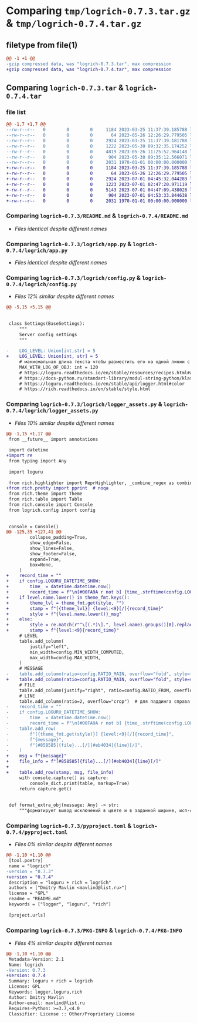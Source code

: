 # Comparing `tmp/logrich-0.7.3.tar.gz` & `tmp/logrich-0.7.4.tar.gz`

## filetype from file(1)

```diff
@@ -1 +1 @@
-gzip compressed data, was "logrich-0.7.3.tar", max compression
+gzip compressed data, was "logrich-0.7.4.tar", max compression
```

## Comparing `logrich-0.7.3.tar` & `logrich-0.7.4.tar`

### file list

```diff
@@ -1,7 +1,7 @@
--rw-r--r--   0        0        0     1184 2023-03-25 11:37:39.185788 logrich-0.7.3/README.md
--rw-r--r--   0        0        0       64 2023-05-26 12:26:29.779505 logrich-0.7.3/logrich/__init__.py
--rw-r--r--   0        0        0     2924 2023-03-25 11:37:39.181788 logrich-0.7.3/logrich/app.py
--rw-r--r--   0        0        0     1222 2023-05-30 09:32:35.174252 logrich-0.7.3/logrich/config.py
--rw-r--r--   0        0        0     4819 2023-05-26 11:25:52.964148 logrich-0.7.3/logrich/logger_assets.py
--rw-r--r--   0        0        0      904 2023-05-30 09:35:12.566071 logrich-0.7.3/pyproject.toml
--rw-r--r--   0        0        0     2031 1970-01-01 00:00:00.000000 logrich-0.7.3/PKG-INFO
+-rw-r--r--   0        0        0     1184 2023-03-25 11:37:39.185788 logrich-0.7.4/README.md
+-rw-r--r--   0        0        0       64 2023-05-26 12:26:29.779505 logrich-0.7.4/logrich/__init__.py
+-rw-r--r--   0        0        0     2924 2023-07-01 04:45:32.044283 logrich-0.7.4/logrich/app.py
+-rw-r--r--   0        0        0     1223 2023-07-01 02:47:20.971119 logrich-0.7.4/logrich/config.py
+-rw-r--r--   0        0        0     5143 2023-07-01 04:47:09.438028 logrich-0.7.4/logrich/logger_assets.py
+-rw-r--r--   0        0        0      904 2023-07-01 04:53:33.844638 logrich-0.7.4/pyproject.toml
+-rw-r--r--   0        0        0     2031 1970-01-01 00:00:00.000000 logrich-0.7.4/PKG-INFO
```

### Comparing `logrich-0.7.3/README.md` & `logrich-0.7.4/README.md`

 * *Files identical despite different names*

### Comparing `logrich-0.7.3/logrich/app.py` & `logrich-0.7.4/logrich/app.py`

 * *Files identical despite different names*

### Comparing `logrich-0.7.3/logrich/config.py` & `logrich-0.7.4/logrich/config.py`

 * *Files 12% similar despite different names*

```diff
@@ -5,15 +5,15 @@
 
 
 class Settings(BaseSettings):
     """
     Server config settings
     """
 
-    LOG_LEVEL: Union[int,str] = 5
+    LOG_LEVEL: Union[int, str] = 5
     # макисмальная длина текста чтобы разместить его на одной линии с уровнем лога
     MAX_WITH_LOG_OF_OBJ: int = 120
     # https://loguru.readthedocs.io/en/stable/resources/recipes.html#adapting-colors-and-format-of-logged-messages-dynamically
     # https://docs-python.ru/standart-library/modul-string-python/klass-template-modulja-string/
     # https://loguru.readthedocs.io/en/stable/api/logger.html#color
     # https://rich.readthedocs.io/en/stable/style.html
```

### Comparing `logrich-0.7.3/logrich/logger_assets.py` & `logrich-0.7.4/logrich/logger_assets.py`

 * *Files 10% similar despite different names*

```diff
@@ -1,15 +1,17 @@
 from __future__ import annotations
 
 import datetime
+import re
 from typing import Any
 
 import loguru
 
 from rich.highlighter import ReprHighlighter, _combine_regex as combine_regex
+from rich.pretty import pprint  # noqa
 from rich.theme import Theme
 from rich.table import Table
 from rich.console import Console
 from logrich.config import config
 
 
 console = Console()
@@ -125,35 +127,41 @@
         collapse_padding=True,
         show_edge=False,
         show_lines=False,
         show_footer=False,
         expand=True,
         box=None,
     )
+    record_time = ""
+    if config.LOGURU_DATETIME_SHOW:
+        time_ = datetime.datetime.now()
+        record_time = f"\n[#00FA9A r not b] {time_.strftime(config.LOGURU_DATETIME_FORMAT)} [/]"
+    if level.name.lower() in theme_fmt.keys():
+        theme_lvl = theme_fmt.get(style, "")
+        stamp = f"[{theme_lvl}] {level:<9}[/]{record_time}"
+        style = f"{level.name.lower()}_msg"
+    else:
+        style = re.match(r"^\[(.*)\].", level.name).groups()[0].replace("reverse", "")
+        stamp = f"{level:<9}{record_time}"
     # LEVEL
     table.add_column(
         justify="left",
         min_width=config.MIN_WIDTH_COMPUTED,
         max_width=config.MAX_WIDTH,
     )
     # MESSAGE
-    table.add_column(ratio=config.RATIO_MAIN, overflow="fold", style=f"{level.name.lower()}_msg")
+    table.add_column(ratio=config.RATIO_MAIN, overflow="fold", style=style)
     # FILE
     table.add_column(justify="right", ratio=config.RATIO_FROM, overflow="fold")
     # LINE
     table.add_column(ratio=2, overflow="crop")  # для паддинга справа
-    record_time = ""
-    if config.LOGURU_DATETIME_SHOW:
-        time_ = datetime.datetime.now()
-        record_time = f"\n[#00FA9A r not b] {time_.strftime(config.LOGURU_DATETIME_FORMAT)} [/]"
-    table.add_row(
-        f"[{theme_fmt.get(style)}] {level:<9}[/]{record_time}",
-        f"{message}",
-        f"[#858585]{file}...[/][#eb4034]{line}[/]",
-    )
+    msg = f"{message}"
+    file_info = f"[#858585]{file}...[/][#eb4034]{line}[/]"
+
+    table.add_row(stamp, msg, file_info)
     with console.capture() as capture:
         console_dict.print(table, markup=True)
     return capture.get()
 
 
 def format_extra_obj(message: Any) -> str:
     """форматирует вывод исключений в цвете и в заданной ширине, исп-ся rich"""
```

### Comparing `logrich-0.7.3/pyproject.toml` & `logrich-0.7.4/pyproject.toml`

 * *Files 0% similar despite different names*

```diff
@@ -1,10 +1,10 @@
 [tool.poetry]
 name = "logrich"
-version = "0.7.3"
+version = "0.7.4"
 description = "loguru + rich = logrich"
 authors = ["Dmitry Mavlin <mavlind@list.ru>"]
 license = "GPL"
 readme = "README.md"
 keywords = ["logger", "loguru", "rich"]
 
 [project.urls]
```

### Comparing `logrich-0.7.3/PKG-INFO` & `logrich-0.7.4/PKG-INFO`

 * *Files 4% similar despite different names*

```diff
@@ -1,10 +1,10 @@
 Metadata-Version: 2.1
 Name: logrich
-Version: 0.7.3
+Version: 0.7.4
 Summary: loguru + rich = logrich
 License: GPL
 Keywords: logger,loguru,rich
 Author: Dmitry Mavlin
 Author-email: mavlind@list.ru
 Requires-Python: >=3.7,<4.0
 Classifier: License :: Other/Proprietary License
```


